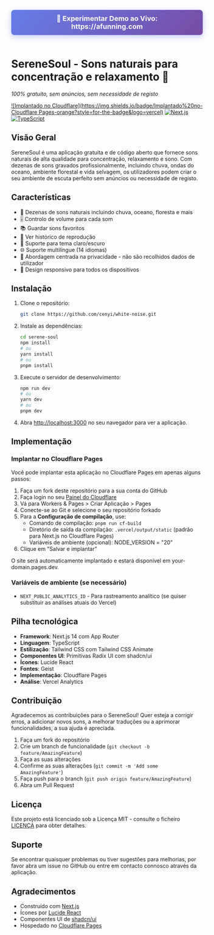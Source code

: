 <div align="center">
  <a href="https://afunning.com" style="display: inline-block; padding: 12px 24px; background: linear-gradient(135deg, #667eea 0%, #764ba2 100%); color: white; text-decoration: none; border-radius: 8px; font-size: 18px; font-weight: bold; margin-bottom: 20px; box-shadow: 0 4px 15px rgba(102, 126, 234, 0.4);">
    🚀 Experimentar Demo ao Vivo: https://afunning.com
  </a>
</div>

# SereneSoul - Sons naturais para concentração e relaxamento 🌿

*100% gratuito, sem anúncios, sem necessidade de registo*

[![Implantado no Cloudflare](https://img.shields.io/badge/Implantado%20no-Cloudflare Pages-orange?style=for-the-badge&logo=vercel)](https://afunning.com)
[![Next.js](https://img.shields.io/badge/Next.js-14-black?style=for-the-badge&logo=next.js)](https://nextjs.org/)
[![TypeScript](https://img.shields.io/badge/TypeScript-5-black?style=for-the-badge&logo=typescript)](https://www.typescriptlang.org/)

## Visão Geral

SereneSoul é uma aplicação gratuita e de código aberto que fornece sons naturais de alta qualidade para concentração, relaxamento e sono. Com dezenas de sons gravados profissionalmente, incluindo chuva, ondas do oceano, ambiente florestal e vida selvagem, os utilizadores podem criar o seu ambiente de escuta perfeito sem anúncios ou necessidade de registo.

## Características
- 🎵 Dezenas de sons naturais incluindo chuva, oceano, floresta e mais
- 🎚️ Controlo de volume para cada som
- 📚 Guardar sons favoritos
- 📜 Ver histórico de reprodução
- 🎨 Suporte para tema claro/escuro
- 🌐 Suporte multilíngue (14 idiomas)
- 🔐 Abordagem centrada na privacidade - não são recolhidos dados de utilizador
- 📱 Design responsivo para todos os dispositivos

## Instalação

1. Clone o repositório:
   ```bash
   git clone https://github.com/cenyi/white-noise.git
   ```

2. Instale as dependências:
   ```bash
   cd serene-soul
   npm install
   # ou
   yarn install
   # ou
   pnpm install
   ```

3. Execute o servidor de desenvolvimento:
   ```bash
   npm run dev
   # ou
   yarn dev
   # ou
   pnpm dev
   ```

4. Abra [http://localhost:3000](http://localhost:3000) no seu navegador para ver a aplicação.

## Implementação

### Implantar no Cloudflare Pages

Você pode implantar esta aplicação no Cloudflare Pages em apenas alguns passos:

1. Faça um fork deste repositório para a sua conta do GitHub
2. Faça login no seu [Painel do Cloudflare](https://dash.cloudflare.com/)
3. Vá para Workers & Pages > Criar Aplicação > Pages
4. Conecte-se ao Git e selecione o seu repositório forkado
5. Para a **Configuração de compilação**, use:
   - Comando de compilação: `pnpm run cf-build`
   - Diretório de saída da compilação: `.vercel/output/static` (padrão para Next.js no Cloudflare Pages)
   - Variáveis de ambiente (opcional): NODE_VERSION = "20"
6. Clique em "Salvar e implantar"

O site será automaticamente implantado e estará disponível em your-domain.pages.dev.

### Variáveis de ambiente (se necessário)
- `NEXT_PUBLIC_ANALYTICS_ID` - Para rastreamento analítico (se quiser substituir as análises atuais do Vercel)

## Pilha tecnológica
- **Framework**: Next.js 14 com App Router
- **Linguagem**: TypeScript
- **Estilização**: Tailwind CSS com Tailwind CSS Animate
- **Componentes UI**: Primitivas Radix UI com shadcn/ui
- **Ícones**: Lucide React
- **Fontes**: Geist
- **Implementação**: Cloudflare Pages
- **Análise**: Vercel Analytics

## Contribuição

Agradecemos as contribuições para o SereneSoul! Quer esteja a corrigir erros, a adicionar novos sons, a melhorar traduções ou a aprimorar funcionalidades, a sua ajuda é apreciada.

1. Faça um fork do repositório
2. Crie um branch de funcionalidade (`git checkout -b feature/AmazingFeature`)
3. Faça as suas alterações
4. Confirme as suas alterações (`git commit -m 'Add some AmazingFeature'`)
5. Faça push para o branch (`git push origin feature/AmazingFeature`)
6. Abra um Pull Request

## Licença

Este projeto está licenciado sob a Licença MIT - consulte o ficheiro [LICENÇA](../LICENSE) para obter detalhes.

## Suporte

Se encontrar quaisquer problemas ou tiver sugestões para melhorias, por favor abra um issue no GitHub ou entre em contacto connosco através da aplicação.

## Agradecimentos

- Construído com [Next.js](https://nextjs.org/)
- Ícones por [Lucide React](https://lucide.dev/)
- Componentes UI de [shadcn/ui](https://ui.shadcn.com/)
- Hospedado no [Cloudflare Pages](https://pages.cloudflare.com/)
